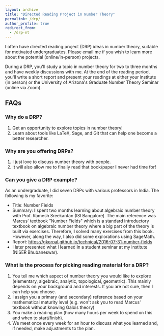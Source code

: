 ```yaml
---
layout: archive
title: "Directed Reading Project in Number Theory"
permalink: /drp/
author_profile: true
redirect_from:
  - /drp-nt
---
```


I often have directed reading project (DRP) ideas in number theory, suitable for motivated undergraduates. Please email me if you wish to learn more about the potential (online/in-person) projects. 

During a DRP, you'll study a topic in number theory for two to three months and have weekly discussions with me. At the end of the reading period, you'll write a short report and present your readings at either your institute (in person) or the University of Arizona's Graduate Number Theory Seminar (online via Zoom).

## FAQs

### Why do a DRP?

1. Get an opportunity to explore topics in number theory!
2. Learn about tools like LaTeX, Sage, and Git that can help one become a better researcher.

### Why are you offering DRPs?

1. I just love to discuss number theory with people.
2. It will also allow me to finally read that book/paper I never had time for!

### Can you give a DRP example?

As an undergraduate, I did seven DRPs with various professors in India. The following is my favorite:

- Title: Number Fields
- Summary: I spent two months learning about algebraic number theory with Prof. Ramesh Sreekantan (ISI Bangalore).  The main reference was Marcus' textbook "Number Fields" which is a standard introductory textbook on algebraic number theory where a big part of the theory is built via exercises. Therefore, I solved many exercises from this book. However, along the way, I also did some explorations using SageMath.
- Report: https://gkorpal.github.io/technical/2016-07-31-number-fields
- I later presented what I learned in a student seminar at my institute (NISER Bhubaneswar).

### What is the process for picking reading material for a DRP?
 
1. You tell me which aspect of number theory you would like to explore (elementary, algebraic, analytic, topological, geometric). This mainly depends on your background and interests. If you are not sure, then I can help you choose.
2. I assign you a primary (and secondary) reference based on your mathematical maturity level (e.g. won't ask you to read Marcus' textbook without knowing Galois theory)
3. You make a reading plan (how many hours per week to spend on this and when to start/finish).
4. We meet once every week for an hour to discuss what you learned and, if needed, make adjustments to the plan.
